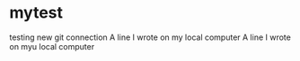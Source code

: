# mytest
testing new git connection
A line I wrote on my local computer
A line I wrote on myu local computer

